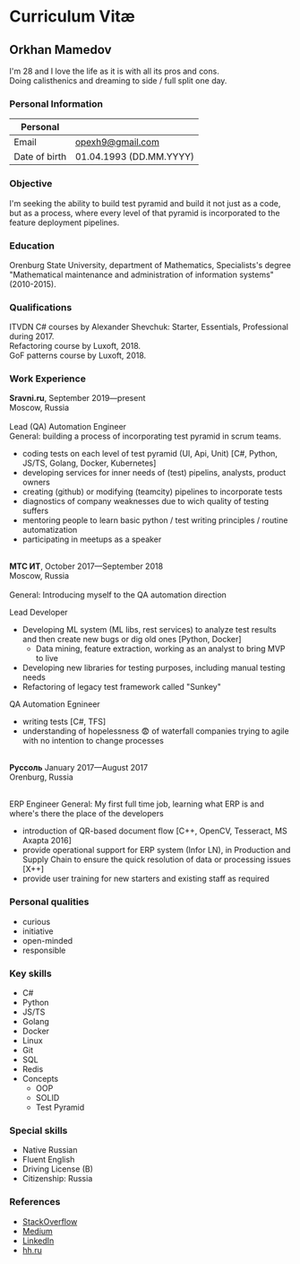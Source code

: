 # Curriculum Vitæ

## Orkhan Mamedov
I'm 28 and I love the life as it is with all its pros and cons.<br>
Doing calisthenics and dreaming to side / full split one day.<br>


### Personal Information

| Personal         	|   	|
|---------------	|---	|
| Email         	| opexh9@gmail.com  	|
| Date of birth 	| 01.04.1993 (DD.MM.YYYY)  	|

### Objective

I'm seeking the ability to build test pyramid and build it not just as a code, but as a process, where every level of 
that pyramid is incorporated to the feature deployment pipelines.

### Education

Orenburg State University, department of Mathematics, Specialists's degree 
"Mathematical maintenance and administration of information systems" (2010-2015).

### Qualifications

ITVDN C# courses by Alexander Shevchuk: Starter, Essentials, Professional during 2017. <br>
Refactoring course by Luxoft, 2018.<br>
GoF patterns course by Luxoft, 2018.<br>

### Work Experience

<b>Sravni.ru</b>, September 2019—present<br>
Moscow, Russia<br><br>
Lead (QA) Automation Engineer<br>
General: building a process of incorporating test pyramid in scrum teams.
* coding tests on each level of test pyramid (UI, Api, Unit) [C#, Python, JS/TS, Golang, Docker, Kubernetes]
* developing services for inner needs of (test) pipelins, analysts, product owners
* creating (github) or modifying (teamcity) pipelines to incorporate tests
* diagnostics of company weaknesses due to wich quality of testing suffers
* mentoring people to learn basic python / test writing principles / routine automatization
* participating in meetups as a speaker<br><br>

<b>МТС ИТ</b>, October 2017—September 2018<br>
Moscow, Russia<br><br>
General: Introducing myself to the QA automation direction

Lead Developer<br>
* Developing ML system (ML libs, rest services) to analyze test results and then create new bugs or dig old ones [Python, Docker]
    * Data mining, feature extraction, working as an analyst to bring MVP to live
* Developing new libraries for testing purposes, including manual testing needs
* Refactoring of legacy test framework called "Sunkey"

QA Automation Egnineer<br>
* writing tests [C#, TFS]
* understanding of hopelessness :fearful: of waterfall companies trying to agile with no intention to change processes<br><br>

<b>Руссоль</b> January 2017—August 2017<br>
Orenburg, Russia<br><br>

ERP Engineer
General: My first full time job, learning what ERP is and where's there the place of the developers
* introduction of QR-based document flow [C++, OpenCV, Tesseract, MS Axapta 2016]
* provide operational support for ERP system (Infor LN), in Production and Supply Chain to ensure the quick resolution of data or processing issues [X++]
* provide user training for new starters and existing staff as required


### Personal qualities
* curious
* initiative
* open-minded
* responsible

### Key skills
* C#
* Python
* JS/TS
* Golang
* Docker
* Linux
* Git
* SQL
* Redis
* Concepts
    * OOP
    * SOLID
    * Test Pyramid

### Special skills
* Native Russian
* Fluent English
* Driving License (B)
* Citizenship: Russia

### References
* [StackOverflow](khttps://stackoverflow.com/users/3741692/orkhan-m)
* [Medium](https://medium.com/@opxh)
* [LinkedIn](https://www.linkedin.com/in/orkhan-mamedov-1baa6b170/)
* [hh.ru](https://hh.ru/applicant/resumes/view?resume=875d43a7ff028ea0260039ed1f6f437a66706e)